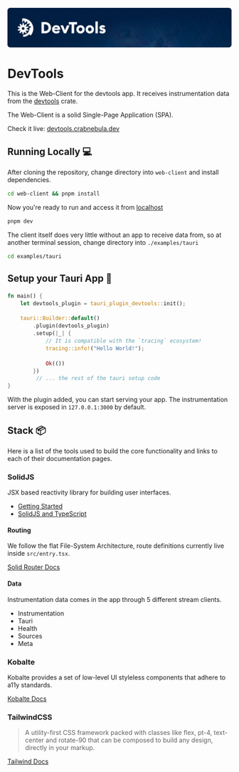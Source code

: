![banner](/docs/gh-banner.webp)

# DevTools

This is the Web-Client for the devtools app. It receives instrumentation data from the [devtools](https://docs.rs/devtools/latest/devtools) crate.

The Web-Client is a solid Single-Page Application (SPA).

Check it live: [devtools.crabnebula.dev](https://devtools.crabnebula.dev)

## Running Locally 💻

After cloning the repository, change directory into `web-client` and install dependencies.

```sh
cd web-client && pnpm install
```

Now you're ready to run and access it from [localhost](http://localhost:5173/)

```sh
pnpm dev
```

The client itself does very little without an app to receive data from, so at another terminal session, change directory into `./examples/tauri`

```sh
cd examples/tauri
```

## Setup your Tauri App 🦀

```rs
fn main() {
    let devtools_plugin = tauri_plugin_devtools::init();

    tauri::Builder::default()
        .plugin(devtools_plugin)
        .setup(|_| {
            // It is compatible with the `tracing` ecosystem!
            tracing::info!("Hello World!");

            Ok(())
        })
         // ... the rest of the tauri setup code
}
```

With the plugin added, you can start serving your app. The instrumentation server is exposed in `127.0.0.1:3000` by default.

## Stack 📦

Here is a list of the tools used to build the core functionality and links to each of their documentation pages.

### SolidJS

JSX based reactivity library for building user interfaces.

- [Getting Started](https://www.solidjs.com/guides/getting-started)
- [SolidJS and TypeScript](https://www.solidjs.com/guides/typescript)

#### Routing

We follow the flat File-System Architecture, route definitions currently live inside `src/entry.tsx`.

[Solid Router Docs](https://docs.solidjs.com/guides/how-to-guides/routing-in-solid/solid-router)

#### Data

Instrumentation data comes in the app through 5 different stream clients.

- Instrumentation
- Tauri
- Health
- Sources
- Meta

### Kobalte

Kobalte provides a set of low-level UI styleless components that adhere to a11y standards.

[Kobalte Docs](https://kobalte.dev/)

### TailwindCSS

> A utility-first CSS framework packed with classes like flex, pt-4, text-center and rotate-90 that can be composed to build any design, directly in your markup.

[Tailwind Docs](https://tailwindcss.com/)
